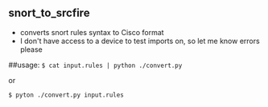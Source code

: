 ## snort_to_srcfire
- converts snort rules syntax to Cisco format
- I don't have access to a device to test imports on, so let me know errors please

##usage:
  ```$ cat input.rules | python ./convert.py```
    
or

  ```$ pyton ./convert.py input.rules```
